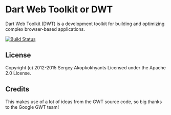 # Dart Web Toolkit or DWT

Dart Web Toolkit (DWT) is a development toolkit for building and optimizing complex browser-based applications.

[![Build Status](https://drone.io/github.com/akserg/dart_web_toolkit/status.png)](https://drone.io/github.com/akserg/dart_web_toolkit/latest)

## License
Copyright (c) 2012-2015 Sergey Akopkokhyants Licensed under the Apache 2.0 License.

## Credits
This makes use of a lot of ideas from the GWT source code, so big thanks to the Google GWT team!

 
